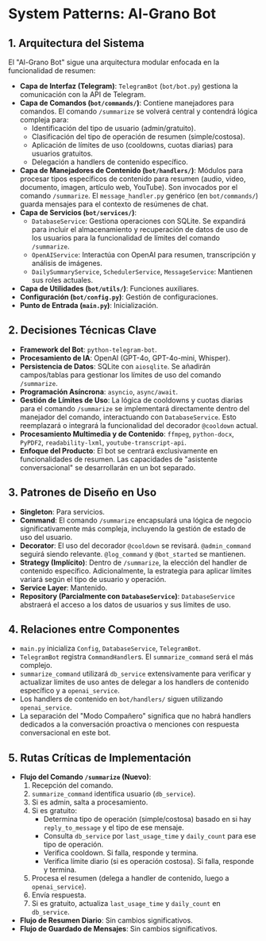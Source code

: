 # System Patterns: Al-Grano Bot

## 1. Arquitectura del Sistema

El "Al-Grano Bot" sigue una arquitectura modular enfocada en la funcionalidad de resumen:

- **Capa de Interfaz (Telegram)**: `TelegramBot` (`bot/bot.py`) gestiona la comunicación con la API de Telegram.
- **Capa de Comandos (`bot/commands/`)**: Contiene manejadores para comandos. El comando `/summarize` se volverá central y contendrá lógica compleja para:
  - Identificación del tipo de usuario (admin/gratuito).
  - Clasificación del tipo de operación de resumen (simple/costosa).
  - Aplicación de límites de uso (cooldowns, cuotas diarias) para usuarios gratuitos.
  - Delegación a handlers de contenido específico.
- **Capa de Manejadores de Contenido (`bot/handlers/`)**: Módulos para procesar tipos específicos de contenido para resumen (audio, video, documento, imagen, artículo web, YouTube). Son invocados por el comando `/summarize`. El `message_handler.py` genérico (en `bot/commands/`) guarda mensajes para el contexto de resúmenes de chat.
- **Capa de Servicios (`bot/services/`)**:
  - `DatabaseService`: Gestiona operaciones con SQLite. Se expandirá para incluir el almacenamiento y recuperación de datos de uso de los usuarios para la funcionalidad de límites del comando `/summarize`.
  - `OpenAIService`: Interactúa con OpenAI para resumen, transcripción y análisis de imágenes.
  - `DailySummaryService`, `SchedulerService`, `MessageService`: Mantienen sus roles actuales.
- **Capa de Utilidades (`bot/utils/`)**: Funciones auxiliares.
- **Configuración (`bot/config.py`)**: Gestión de configuraciones.
- **Punto de Entrada (`main.py`)**: Inicialización.

## 2. Decisiones Técnicas Clave

- **Framework del Bot**: `python-telegram-bot`.
- **Procesamiento de IA**: OpenAI (GPT-4o, GPT-4o-mini, Whisper).
- **Persistencia de Datos**: SQLite con `aiosqlite`. Se añadirán campos/tablas para gestionar los límites de uso del comando `/summarize`.
- **Programación Asíncrona**: `asyncio`, `async/await`.
- **Gestión de Límites de Uso**: La lógica de cooldowns y cuotas diarias para el comando `/summarize` se implementará directamente dentro del manejador del comando, interactuando con `DatabaseService`. Esto reemplazará o integrará la funcionalidad del decorador `@cooldown` actual.
- **Procesamiento Multimedia y de Contenido**: `ffmpeg`, `python-docx`, `PyPDF2`, `readability-lxml`, `youtube-transcript-api`.
- **Enfoque del Producto**: El bot se centrará exclusivamente en funcionalidades de resumen. Las capacidades de "asistente conversacional" se desarrollarán en un bot separado.

## 3. Patrones de Diseño en Uso

- **Singleton**: Para servicios.
- **Command**: El comando `/summarize` encapsulará una lógica de negocio significativamente más compleja, incluyendo la gestión de estado de uso del usuario.
- **Decorator**: El uso del decorador `@cooldown` se revisará. `@admin_command` seguirá siendo relevante. `@log_command` y `@bot_started` se mantienen.
- **Strategy (Implícito)**: Dentro de `/summarize`, la elección del handler de contenido específico. Adicionalmente, la estrategia para aplicar límites variará según el tipo de usuario y operación.
- **Service Layer**: Mantenido.
- **Repository (Parcialmente con `DatabaseService`)**: `DatabaseService` abstraerá el acceso a los datos de usuarios y sus límites de uso.

## 4. Relaciones entre Componentes

- `main.py` inicializa `Config`, `DatabaseService`, `TelegramBot`.
- `TelegramBot` registra `CommandHandler`s. El `summarize_command` será el más complejo.
- `summarize_command` utilizará `db_service` extensivamente para verificar y actualizar límites de uso antes de delegar a los handlers de contenido específico y a `openai_service`.
- Los handlers de contenido en `bot/handlers/` siguen utilizando `openai_service`.
- La separación del "Modo Compañero" significa que no habrá handlers dedicados a la conversación proactiva o menciones con respuesta conversacional en este bot.

## 5. Rutas Críticas de Implementación

- **Flujo del Comando `/summarize` (Nuevo)**:
  1.  Recepción del comando.
  2.  `summarize_command` identifica usuario (`db_service`).
  3.  Si es admin, salta a procesamiento.
  4.  Si es gratuito:
      - Determina tipo de operación (simple/costosa) basado en si hay `reply_to_message` y el tipo de ese mensaje.
      - Consulta `db_service` por `last_usage_time` y `daily_count` para ese tipo de operación.
      - Verifica cooldown. Si falla, responde y termina.
      - Verifica límite diario (si es operación costosa). Si falla, responde y termina.
  5.  Procesa el resumen (delega a handler de contenido, luego a `openai_service`).
  6.  Envía respuesta.
  7.  Si es gratuito, actualiza `last_usage_time` y `daily_count` en `db_service`.
- **Flujo de Resumen Diario**: Sin cambios significativos.
- **Flujo de Guardado de Mensajes**: Sin cambios significativos.
